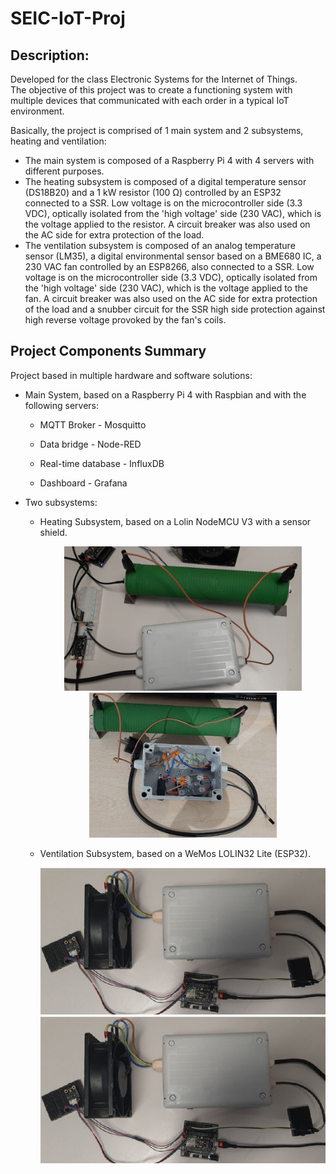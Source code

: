 <h1> SEIC-IoT-Proj </h1>
<h2> Description: </h2>
<p> Developed for the class Electronic Systems for the Internet of Things. <br>
    The objective of this project was to create a functioning system with multiple devices that communicated with each order in a typical IoT environment. </p>

<p> Basically, the project is comprised of 1 main system and 2 subsystems, heating and ventilation: </p>
<ul>
  <li>
    The main system is composed of a Raspberry Pi 4 with 4 servers with different purposes. 
  </li> 
  <li>
    The heating subsystem is composed of a digital temperature sensor (DS18B20) and a 1 kW resistor (100 Ω) controlled by an ESP32 connected to a SSR.
    Low voltage is on the microcontroller side (3.3 VDC), optically isolated from the 'high voltage' side (230 VAC), which is the voltage applied to the resistor.
    A circuit breaker was also used on the AC side for extra protection of the load.
  </li> 
  <li>
    The ventilation subsystem is composed of an analog temperature sensor (LM35), a digital environmental sensor based on a BME680 IC, a 230 VAC fan controlled by an 
    ESP8266, also connected to a SSR. Low voltage is on the microcontroller side (3.3 VDC), optically isolated from the 'high voltage' side (230 VAC), which is the         voltage applied to the fan. A circuit breaker was also used on the AC side for extra protection of the load and a snubber circuit for the SSR high side protection     against high reverse voltage provoked by the fan's coils.
  </li> 
</ul> 



<h2> Project Components Summary </h2>
<p> Project based in multiple hardware and software solutions:</p>
<ul>
    <li> <p> Main System, based on a Raspberry Pi 4 with Raspbian and with the following servers: </p> </li>  
    <ul>
      <li> <p> MQTT Broker - Mosquitto </p> </li>  
      <li> <p> Data bridge - Node-RED </p> </li>  
      <li> <p> Real-time database - InfluxDB </p> </li>  
      <li> <p> Dashboard - Grafana </p> </li>  
    </ul>
    <li> <p> Two subsystems: </p> </li> 
    <ul>
      <li> <p> Heating Subsystem, based on a Lolin NodeMCU V3 with a sensor shield. </p> 
      <p align="center"> 
        <img width="380" src="https://github.com/saulcarvalho/SEIC-IoT-Proj/blob/main/assets/images/heat_subsys_1.png" alt="Heat Subsys 1"/>
        <img width="300" src="https://github.com/saulcarvalho/SEIC-IoT-Proj/blob/main/assets/images/heat_subsys_2.png" alt="Heat Subsys 2"/>
      </p>
      </li>  
      <li> <p> Ventilation Subsystem, based on a WeMos LOLIN32 Lite (ESP32). </p> 
      <p align="center"> 
        <img width="500" src="https://github.com/saulcarvalho/SEIC-IoT-Proj/blob/main/assets/images/venti_subsys_1.png" alt="Venti Subsys 1"/>
        <img width="500" src="https://github.com/saulcarvalho/SEIC-IoT-Proj/blob/main/assets/images/venti_subsys_1.png" alt="Venti Subsys 2"/>
      </p>
      </li>  
    </ul>
</ul>
